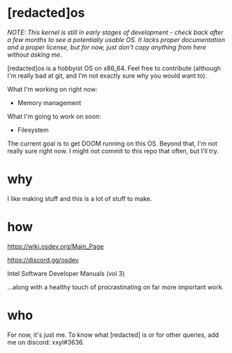 # [redacted]os
_NOTE: This kernel is still in early stages of development - check back after a few months to see a potentially usable OS._
_It lacks proper documentation and a proper license, but for now, just don't copy anything from here without asking me._

[redacted]os is a hobbyist OS on x86_64. Feel free to contribute (although I'm really bad at git, and I'm not exactly sure why you would want to).

What I'm working on right now:
* Memory management

What I'm going to work on soon:
* Filesystem
 
The current goal is to get DOOM running on this OS. Beyond that, I'm not really sure right now. 
I might not commit to this repo that often, but I'll try. 

# why 
I like making stuff and this is a lot of stuff to make.

# how 
https://wiki.osdev.org/Main_Page

https://discord.gg/osdev

Intel Software Developer Manuals (vol 3)

...along with a healthy touch of procrastinating on far more important work.

# who 
For now, it's just me.
To know what [redacted] is or for other queries, add me on discord: xxyl#3636.


